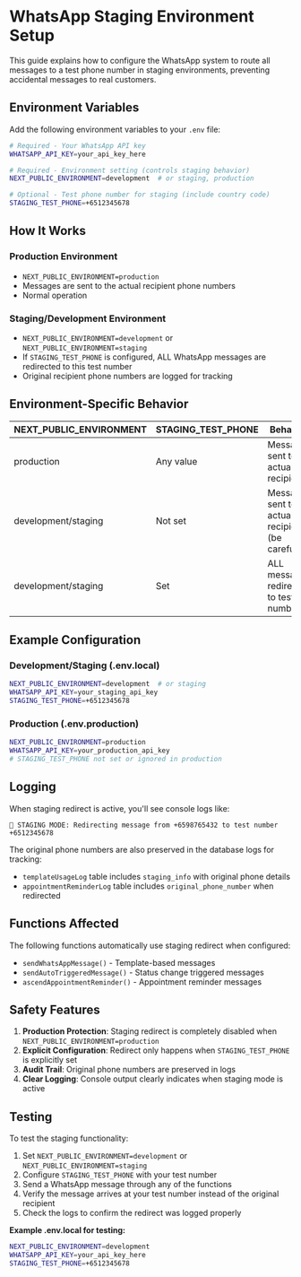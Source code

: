 # WhatsApp Staging Environment Setup

This guide explains how to configure the WhatsApp system to route all messages to a test phone number in staging environments, preventing accidental messages to real customers.

## Environment Variables

Add the following environment variables to your `.env` file:

```bash
# Required - Your WhatsApp API key
WHATSAPP_API_KEY=your_api_key_here

# Required - Environment setting (controls staging behavior)
NEXT_PUBLIC_ENVIRONMENT=development  # or staging, production

# Optional - Test phone number for staging (include country code)
STAGING_TEST_PHONE=+6512345678
```

## How It Works

### Production Environment
- `NEXT_PUBLIC_ENVIRONMENT=production`
- Messages are sent to the actual recipient phone numbers
- Normal operation

### Staging/Development Environment
- `NEXT_PUBLIC_ENVIRONMENT=development` or `NEXT_PUBLIC_ENVIRONMENT=staging`
- If `STAGING_TEST_PHONE` is configured, ALL WhatsApp messages are redirected to this test number
- Original recipient phone numbers are logged for tracking

## Environment-Specific Behavior

| NEXT_PUBLIC_ENVIRONMENT | STAGING_TEST_PHONE | Behavior |
|-------------------------|-------------------|----------|
| production | Any value | Messages sent to actual recipients |
| development/staging | Not set | Messages sent to actual recipients (be careful!) |
| development/staging | Set | ALL messages redirected to test number |

## Example Configuration

### Development/Staging (.env.local)
```bash
NEXT_PUBLIC_ENVIRONMENT=development  # or staging
WHATSAPP_API_KEY=your_staging_api_key
STAGING_TEST_PHONE=+6512345678
```

### Production (.env.production)
```bash
NEXT_PUBLIC_ENVIRONMENT=production
WHATSAPP_API_KEY=your_production_api_key
# STAGING_TEST_PHONE not set or ignored in production
```

## Logging

When staging redirect is active, you'll see console logs like:
```
🧪 STAGING MODE: Redirecting message from +6598765432 to test number +6512345678
```

The original phone numbers are also preserved in the database logs for tracking:
- `templateUsageLog` table includes `staging_info` with original phone details
- `appointmentReminderLog` table includes `original_phone_number` when redirected

## Functions Affected

The following functions automatically use staging redirect when configured:
- `sendWhatsAppMessage()` - Template-based messages
- `sendAutoTriggeredMessage()` - Status change triggered messages  
- `ascendAppointmentReminder()` - Appointment reminder messages

## Safety Features

1. **Production Protection**: Staging redirect is completely disabled when `NEXT_PUBLIC_ENVIRONMENT=production`
2. **Explicit Configuration**: Redirect only happens when `STAGING_TEST_PHONE` is explicitly set
3. **Audit Trail**: Original phone numbers are preserved in logs
4. **Clear Logging**: Console output clearly indicates when staging mode is active

## Testing

To test the staging functionality:

1. Set `NEXT_PUBLIC_ENVIRONMENT=development` or `NEXT_PUBLIC_ENVIRONMENT=staging`
2. Configure `STAGING_TEST_PHONE` with your test number
3. Send a WhatsApp message through any of the functions
4. Verify the message arrives at your test number instead of the original recipient
5. Check the logs to confirm the redirect was logged properly

**Example .env.local for testing:**
```bash
NEXT_PUBLIC_ENVIRONMENT=development
WHATSAPP_API_KEY=your_api_key_here
STAGING_TEST_PHONE=+6512345678
``` 